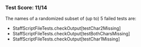 ### Test Score: 11/14

The names of a randomized subset of (up to) 5 failed tests are:
 - StaffScriptFileTests.checkOutput[testChar2Missing]
 - StaffScriptFileTests.checkOutput[testBothCharsMissing]
 - StaffScriptFileTests.checkOutput[testChar1Missing]


